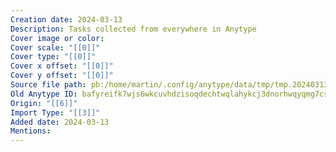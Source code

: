 ```yaml
---
Creation date: 2024-03-13
Description: Tasks collected from everywhere in Anytype
Cover image or color: 
Cover scale: "[[0]]"
Cover type: "[[0]]"
Cover x offset: "[[0]]"
Cover y offset: "[[0]]"
Source file path: pb:/home/martin/.config/anytype/data/tmp/tmp.20240313.181303.42.zip/bafyreifk7wjs6wkcuvhdzisoqdechtwqlahykcj3dnorhwqyqmg7csjyuy.pb
Old Anytype ID: bafyreifk7wjs6wkcuvhdzisoqdechtwqlahykcj3dnorhwqyqmg7csjyuy
Origin: "[[6]]"
Import Type: "[[3]]"
Added date: 2024-03-13
Mentions:
---
```


